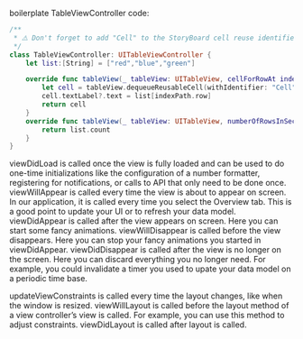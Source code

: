boilerplate TableViewController code:

```swift
/**
 * ⚠️️ Don't forget to add "Cell" to the StoryBoard cell reuse identifier
 */
class TableViewController: UITableViewController {
    let list:[String] = ["red","blue","green"]

    override func tableView(_ tableView: UITableView, cellForRowAt indexPath: IndexPath) -> UITableViewCell {
        let cell = tableView.dequeueReusableCell(withIdentifier: "Cell", for: indexPath)
        cell.textLabel?.text = list[indexPath.row]
        return cell
    }
    override func tableView(_ tableView: UITableView, numberOfRowsInSection section: Int) -> Int {
        return list.count
    }
}

```

viewDidLoad is called once the view is fully loaded and can be used to do one-time initializations like the configuration of a number formatter, registering for notifications, or calls to API that only need to be done once.
viewWillAppear is called every time the view is about to appear on screen. In our application, it is called every time you select the Overview tab. This is a good point to update your UI or to refresh your data model.
viewDidAppear is called after the view appears on screen. Here you can start some fancy animations.
viewWillDisappear is called before the view disappears. Here you can stop your fancy animations you started in viewDidAppear.
viewDidDisappear is called after the view is no longer on the screen. Here you can discard everything you no longer need. For example, you could invalidate a timer you used to upate your data model on a periodic time base.


updateViewConstraints is called every time the layout changes, like when the window is resized.
viewWillLayout is called before the layout method of a view controller’s view is called. For example, you can use this method to adjust constraints.
viewDidLayout is called after layout is called.
